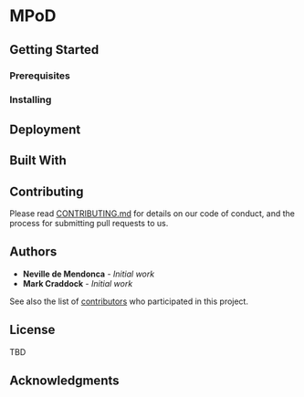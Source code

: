 # MPoD

## Getting Started

### Prerequisites

### Installing

## Deployment

## Built With

## Contributing

Please read [CONTRIBUTING.md](https://gist.github.com/PurpleBooth/b24679402957c63ec426) for details on our code of conduct, and the process for submitting pull requests to us.

## Authors

* **Neville de Mendonca** - *Initial work*
* **Mark Craddock** - *Initial work*

See also the list of [contributors](https://github.com/your/project/contributors) who participated in this project.

## License

TBD

## Acknowledgments
